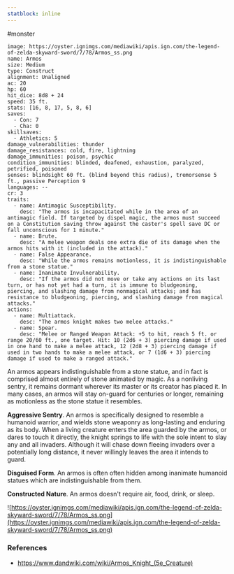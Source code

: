 ```yaml
---
statblock: inline
---
```

 #monster 

```statblock
image: https://oyster.ignimgs.com/mediawiki/apis.ign.com/the-legend-of-zelda-skyward-sword/7/78/Armos_ss.png
name: Armos
size: Medium
type: Construct
alignment: Unaligned
ac: 20
hp: 60
hit_dice: 8d8 + 24
speed: 35 ft.
stats: [16, 8, 17, 5, 8, 6]
saves:
  - Con: 7
  - Cha: 0
skillsaves:
  - Athletics: 5
damage_vulnerabilities: thunder
damage_resistances: cold, fire, lightning
damage_immunities: poison, psychic
condition_immunities: blinded, deafened, exhaustion, paralyzed, petrified, poisoned
senses: blindsight 60 ft. (blind beyond this radius), tremorsense 5 ft., passive Perception 9
languages: --
cr: 3
traits:
  - name: Antimagic Susceptibility.
    desc: "The armos is incapacitated while in the area of an antimagic field. If targeted by dispel magic, the armos must succeed on a Constitution saving throw against the caster's spell save DC or fall unconscious for 1 minute."
  - name: Brute.
    desc: "A melee weapon deals one extra die of its damage when the armos hits with it (included in the attack)."
  - name: False Appearance.
    desc: "While the armos remains motionless, it is indistinguishable from a stone statue."
  - name: Inanimate Invulnerability.
    desc: "If the armos did not move or take any actions on its last turn, or has not yet had a turn, it is immune to bludgeoning, piercing, and slashing damage from nonmagical attacks; and has resistance to bludgeoning, piercing, and slashing damage from magical attacks."
actions:
  - name: Multiattack.
    desc: "The armos knight makes two melee attacks."
  - name: Spear.
    desc: "Melee or Ranged Weapon Attack: +5 to hit, reach 5 ft. or range 20/60 ft., one target. Hit: 10 (2d6 + 3) piercing damage if used in one hand to make a melee attack, 12 (2d8 + 3) piercing damage if used in two hands to make a melee attack, or 7 (1d6 + 3) piercing damage if used to make a ranged attack."
```

An armos appears indistinguishable from a stone statue, and in fact is comprised almost entirely of stone animated by magic. As a nonliving sentry, it remains dormant wherever its master or its creator has placed it. In many cases, an armos will stay on-guard for centuries or longer, remaining as motionless as the stone statue it resembles.

**Aggressive Sentry**. An armos is specifically designed to resemble a humanoid warrior, and wields stone weaponry as long-lasting and enduring as its body. When a living creature enters the area guarded by the armos, or dares to touch it directly, the knight springs to life with the sole intent to slay any and all invaders. Although it will chase down fleeing invaders over a potentially long distance, it never willingly leaves the area it intends to guard.

**Disguised Form**. An armos is often often hidden among inanimate humanoid statues which are indistinguishable from them.

**Constructed Nature**. An armos doesn't require air, food, drink, or sleep.

![https://oyster.ignimgs.com/mediawiki/apis.ign.com/the-legend-of-zelda-skyward-sword/7/78/Armos_ss.png](https://oyster.ignimgs.com/mediawiki/apis.ign.com/the-legend-of-zelda-skyward-sword/7/78/Armos_ss.png)

### References

* https://www.dandwiki.com/wiki/Armos_Knight_(5e_Creature)
